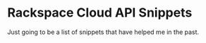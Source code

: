 # Rackspace Cloud API Snippets

Just going to be a list of snippets that have helped me in the past.
